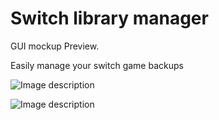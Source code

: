 # Switch library manager

GUI mockup Preview.

Easily manage your switch game backups

![Image description](https://raw.githubusercontent.com/firebat20/slibrar-react/master/preview/screenshot.png)

![Image description](https://raw.githubusercontent.com/firebat20/slibrar-react/master/preview/screenshot2.png)



